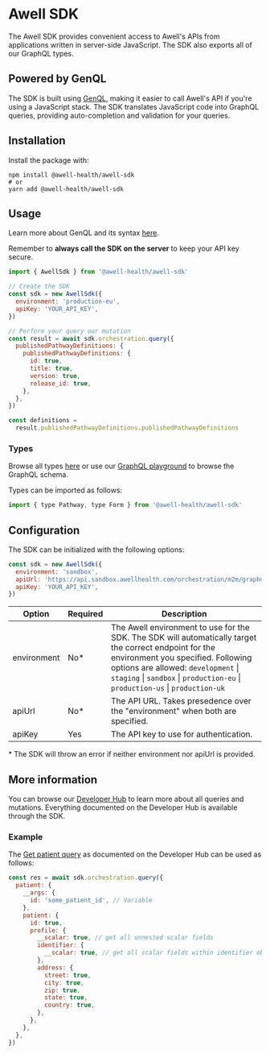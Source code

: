 # Awell SDK

The Awell SDK provides convenient access to Awell's APIs from applications written in server-side JavaScript. The SDK also exports all of our GraphQL types.

## Powered by GenQL

The SDK is built using [GenQL](https://genql.dev/), making it easier to call Awell's API if you're using a JavaScript stack. The SDK translates JavaScript code into GraphQL queries, providing auto-completion and validation for your queries.

## Installation

Install the package with:

```
npm install @awell-health/awell-sdk
# or
yarn add @awell-health/awell-sdk
```

## Usage

Learn more about GenQL and its syntax [here](https://genql.dev/docs).

Remember to **always call the SDK on the server** to keep your API key secure.

```javascript
import { AwellSdk } from '@awell-health/awell-sdk'

// Create the SDK
const sdk = new AwellSdk({
  environment: 'production-eu',
  apiKey: 'YOUR_API_KEY',
})

// Perform your query our mutation
const result = await sdk.orchestration.query({
  publishedPathwayDefinitions: {
    publishedPathwayDefinitions: {
      id: true,
      title: true,
      version: true,
      release_id: true,
    },
  },
})

const definitions =
  result.publishedPathwayDefinitions.publishedPathwayDefinitions
```


### Types

Browse all types [here](https://github.com/awell-health/awell-sdk/blob/main/src/genql/generated/schema.ts) or use our [GraphQL playground](https://developers.awellhealth.com/awell-orchestration/developer-tools/api/schema) to browse the GraphQL schema.

Types can be imported as follows:

```javascript
import { type Pathway, type Form } from '@awell-health/awell-sdk'
```



## Configuration

The SDK can be initialized with the following options:

```javascript
const sdk = new AwellSdk({
  environment: 'sandbox',
  apiUrl: 'https://api.sandbox.awellhealth.com/orchestration/m2m/graphql',
  apiKey: 'YOUR_API_KEY',
})
```

| Option      | Required | Description                                                                                                                                                                                                                                                        |
|-------------|----------|--------------------------------------------------------------------------------------------------------------------------------------------------------------------------------------------------------------------------------------------------------------------|
| environment | No*      | The Awell environment to use for the SDK. The SDK will automatically target the correct endpoint for the environment you specified. Following options are allowed: `development` \| `staging` \| `sandbox` \| `production-eu` \| `production-us` \| `production-uk`|
| apiUrl      | No*      | The API URL. Takes presedence over the "environment" when both are specified.                                                                                                                                                                                      |
| apiKey      | Yes      | The API key to use for authentication.                                                                                                                                                                                                                             |

\* The SDK will throw an error if neither environment nor apiUrl is provided.

## More information

You can browse our [Developer Hub](https://developers.awellhealth.com/awell-orchestration/api-reference/overview/graphql-api) to learn more about all queries and mutations. Everything documented on the Developer Hub is available through the SDK.

### Example

The [Get patient query](https://developers.awellhealth.com/awell-orchestration/api-reference/queries/get-patient) as documented on the Developer Hub can be used as follows:

```javascript
const res = await sdk.orchestration.query({
  patient: {
    __args: {
      id: 'some_patient_id', // Variable
    },
    patient: {
      id: true,
      profile: {
        __scalar: true, // get all unnested scalar fields
        identifier: {
          __scalar: true, // get all scalar fields within identifier object
        },
        address: {
          street: true,
          city: true,
          zip: true,
          state: true,
          country: true,
        },
      },
    },
  },
})
```

